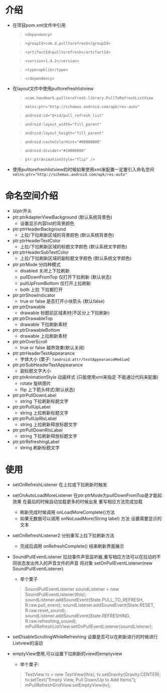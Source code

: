 # 介绍
* 在项目pom.xml文件中引用
	> `<dependency>`
	
	> `<groupId>com.d.pulltorefresh</groupId>`
	
	> `<artifactId>pulltorefresh</artifactId>`
	
	> `<version>1.4.2</version>`
	
	> `<type>apklib</type>`
	
	> `</dependency>`
	
	
* 在layout文件中使用pulltorefreshlistview
	>`<com.handmark.pulltorefresh.library.PullToRefreshListView`
	
	> ```xmlns:ptr="http://schemas.android.com/apk/res-auto"```
	
	>```android:id="@+id/pull_refresh_list"```
	
	>```android:layout_width="fill_parent"```
	
    >```android:layout_height="fill_parent"```
    
    >```android:cacheColorHint="#00000000"```
    
    >```android:divider="#19000000"```
    
    >```ptr:ptrAnimationStyle="flip" />```
    
* 使用pulltorefreshlistview的时候如果使用xml来配置一定要引入命名空间```xmlns:ptr="http://schemas.android.com/apk/res-auto"```

# 命名空间介绍
* 以ptr开头
* ptr:ptrAdapterViewBackground (默认系统背景色)
	* 设置显示内容list的背景颜色
* ptr:ptrHeaderBackground
	* 上拉/下拉刷新区域的背景颜色 (默认系统背景色)
* ptr:ptrHeaderTextColor
	* 上拉/下拉刷新区域的标题文字颜色 (默认系统文字颜色)
* ptr:ptrHeaderSubTextColor
	* 上拉/下拉刷新区域的副标题文字颜色 (默认系统文字颜色)
* ptr:ptrMode 分四种模式
	* disabled 关闭上下拉刷新
	* pullDownFromTop 仅打开下拉刷新 (默认状态)
	* pullUpFromBottom 仅打开上拉刷新
	* both 上拉 下拉都打开
* ptr:ptrShowIndicator
	* true or false 是否打开小块箭头 (默认false)
* ptr:ptrDrawable
	* drawable 标题前区域素材(不区分上下拉刷新)
* ptr:ptrDrawableTop
	* drawable 下拉刷新素材
* ptr:ptrDrawableBottom
	* drawable 上拉刷新素材
* ptr:ptrOverScroll
	* true or false 越界效果(默认关闭)
* ptr:ptrHeaderTextAppearance
	* 字体大小 (栗子: ```?android:attr/textAppearanceMedium```)
* ptr:ptrSubHeaderTextAppearance
	* 副标题文字大小
* ptr:ptrAnimationStyle 动画样式 (只能使用xml来指定 不能通过代码来配置)
	* rotate 旋转图片
	* flip 上下箭头样式(默认状态)
* ptr:ptrPullDownLabel
	* string 下拉刷新标题文字	
* ptr:ptrPullUpLabel
	* string 上拉刷新标题文字	
* ptr:ptrPullUpRlsLabel
	* string 上拉刷新释放标题文字
* ptr:ptrPullDownRlsLabel
	* string 下拉刷新释放标题文字
* ptr:ptrRefreshingLabel
	* string 刷新标题文字

# 使用
* setOnRefreshListener 在上拉或下拉刷新时触发
* setOnAutoLoadMoreListener 在ptr:ptrMode为pullDownFromTop是才能起效果 在最后的时候自动加载更多的时候出发 重写相应方法完成加载
	* 刷新完成时候调用 onLoadMoreComplete()方法 
	* 如果无数据可以调用 onNoLoadMore(String label) 方法 设置需要显示的文本
* setOnRefreshListener2 分别重写上拉下拉刷新方法
	* 完成后调用 onRefreshComplete() 结束刷新界面展示
* SoundPullEventListener 拉动事件声音监听器,重写相应方法可以在拉动的不同状态发出传入的声音文件的声音 将对象 setOnPullEventListener(new SoundPullEventListener)
	* 举个栗子
	 > SoundPullEventListener<ListView> soundListener = new SoundPullEventListener<ListView>(this);
	 > soundListener.addSoundEvent(State.PULL_TO_REFRESH, R.raw.pull_event);
	 > soundListener.addSoundEvent(State.RESET, R.raw.reset_sound);
	 > soundListener.addSoundEvent(State.REFRESHING, R.raw.refreshing_sound);
	 > mPullRefreshListView.setOnPullEventListener(soundListener);

* setDisableScrollingWhileRefreshing 设置是否可以在刷新进行的时候进行Listview的滚动
* emptyView使用,可以设置下拉刷新的view的emptyview
	* 举个栗子:
	> TextView tv = new TextView(this);
	> tv.setGravity(Gravity.CENTER);
	> tv.setText("Empty View, Pull Down/Up to Add Items");
	> mPullRefreshGridView.setEmptyView(tv);


